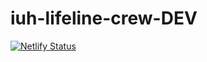 # iuh-lifeline-crew-DEV
[![Netlify Status](https://api.netlify.com/api/v1/badges/bc7a7dd9-3510-4589-a7c7-f80827375006/deploy-status)](https://app.netlify.com/sites/ll-crew/deploys)
